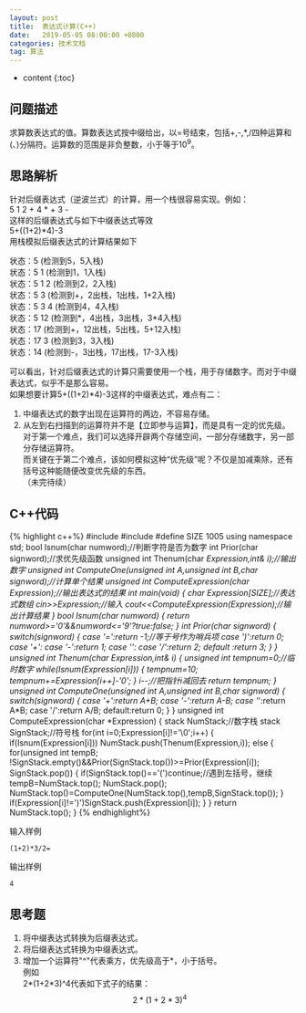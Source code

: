 ```yaml
---
layout: post
title:  表达式计算(C++)
date:   2019-05-05 08:00:00 +0800
categories: 技术文档
tag: 算法
---
```

<head>
    <script src="https://cdn.mathjax.org/mathjax/latest/MathJax.js?config=TeX-AMS-MML_HTMLorMML" type="text/javascript"></script>
    <script type="text/x-mathjax-config">
        MathJax.Hub.Config({
            tex2jax: {
            skipTags: ['script', 'noscript', 'style', 'textarea', 'pre'],
            inlineMath: [['$','$']]
            }
        });
    </script>
</head>


* content
{:toc}


问题描述
-------------------------------------
求算数表达式的值。算数表达式按中缀给出，以=号结束，包括+,-,\*,/四种运算和(、)分隔符。运算数的范围是非负整数，小于等于$10^9$。

思路解析
-------------------------------------
针对后缀表达式（逆波兰式）的计算，用一个栈很容易实现。例如：  
5 1 2 + 4 \* + 3 -  
这样的后缀表达式与如下中缀表达式等效  
5+((1+2)\*4)-3  
用栈模拟后缀表达式的计算结果如下


状态：5    (检测到5，5入栈)   
状态：5 1	(检测到1，1入栈)  
状态：5 1 2	(检测到2，2入栈)  
状态：5 3	(检测到+，2出栈，1出栈，1+2入栈)  
状态：5 3 4	(检测到4，4入栈)  
状态：5 12	(检测到\*，4出栈，3出栈，3\*4入栈)  
状态：17		(检测到+，12出栈，5出栈，5+12入栈)  
状态：17 3	(检测到3，3入栈)  
状态：14		(检测到-，3出栈，17出栈，17-3入栈)  


可以看出，针对后缀表达式的计算只需要使用一个栈，用于存储数字。而对于中缀表达式，似乎不是那么容易。  
如果想要计算5+((1+2)\*4)-3这样的中缀表达式，难点有二：  
1. 中缀表达式的数字出现在运算符的两边，不容易存储。  
2. 从左到右扫描到的运算符并不是【立即参与运算】，而是具有一定的优先级。  
对于第一个难点，我们可以选择开辟两个存储空间，一部分存储数字，另一部分存储运算符。  
而关键在于第二个难点，该如何模拟这种“优先级”呢？不仅是加减乘除，还有括号这种能随便改变优先级的东西。  
（未完待续）  

C++代码
-------------------------------------

{% highlight c++%}
#include<iostream>
#include<stack>
#define SIZE 1005
using namespace std;
bool Isnum(char numword);//判断字符是否为数字
int Prior(char signword);//求优先级函数
unsigned int Thenum(char *Expression,int& i);//输出数字
unsigned int ComputeOne(unsigned int A,unsigned int B,char signword);//计算单个结果
unsigned int ComputeExpression(char *Expression);//输出表达式的结果
int main(void)
{
    char Expression[SIZE];//表达式数组
    cin>>Expression;//输入
    cout<<ComputeExpression(Expression);//输出计算结果
}
bool Isnum(char numword)
{
    return numword>='0'&&numword<='9'?true:false;
}
int Prior(char signword)
{
    switch(signword)
    {
    case '=':return -1;//等于号作为哨兵项
    case ')':return 0;
    case '+':
    case '-':return 1;
    case '*':
    case '/':return 2;
    default :return 3;
    }
}
unsigned int Thenum(char *Expression,int& i)
{
    unsigned int tempnum=0;//临时数字
    while(Isnum(Expression[i]))
    {
        tempnum*=10;
        tempnum+=Expression[i++]-'0';
    }
    i--;//把指针i减回去
    return tempnum;
}
unsigned int ComputeOne(unsigned int A,unsigned int B,char signword)
{
    switch(signword)
    {
        case '+':return A+B;
        case '-':return A-B;
        case '*':return A*B;
        case '/':return A/B;
        default:return 0;
    }
}
unsigned int ComputeExpression(char *Expression)
{
    stack<unsigned int> NumStack;//数字栈
    stack<char> SignStack;//符号栈
    for(int i=0;Expression[i]!='\0';i++)
    {
        if(Isnum(Expression[i])) NumStack.push(Thenum(Expression,i));
        else
        {
            for(unsigned int tempB;\
                !SignStack.empty()&&Prior(SignStack.top())>=Prior(Expression[i]);\
                SignStack.pop())
            {
                if(SignStack.top()=='(')continue;//遇到左括号，继续
                tempB=NumStack.top();
                NumStack.pop();
                NumStack.top()=ComputeOne(NumStack.top(),tempB,SignStack.top());
            }
            if(Expression[i]!=')')SignStack.push(Expression[i]);
        }
    }
    return NumStack.top();
}
{% endhighlight%}

输入样例


    (1+2)*3/2=


输出样例


    4


思考题
-------------------------------------
1. 将中缀表达式转换为后缀表达式。
2. 将后缀表达式转换为中缀表达式。
3. 增加一个运算符"^"代表乘方，优先级高于\*，小于括号。  
例如  
2\*(1+2\*3)^4代表如下式子的结果：  
$$ 2*{(1+2*3)}^4 $$
